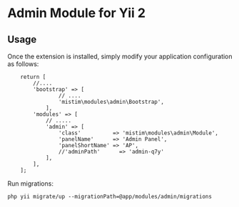 Admin Module for Yii 2
=========

Usage
------------
Once the extension is installed, simply modify your application configuration as follows:

        return [
            //....
            'bootstrap' => [
                    // ....
                    'mistim\modules\admin\Bootstrap',
                ],
            'modules' => [
                // .....
                'admin' => [
                    'class'          => 'mistim\modules\admin\Module',
                    'panelName'      => 'Admin Panel',
                    'panelShortName' => 'AP',
                    //'adminPath'      => 'admin-q7y'
                ],
            ],
        ];


Run migrations:

    php yii migrate/up --migrationPath=@app/modules/admin/migrations


